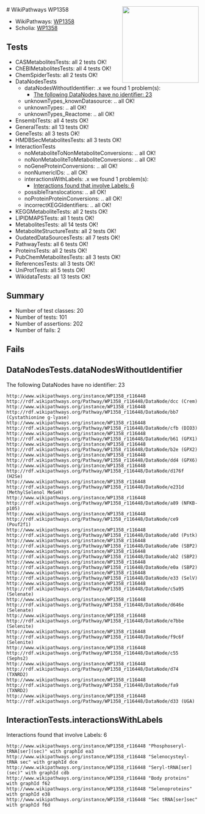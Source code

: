 <img style="float: right; width: 200px" src="https://upload.wikimedia.org/wikipedia/commons/thumb/8/83/Wplogo_with_text_500.png/640px-Wplogo_with_text_500.png" />
# WikiPathways WP1358

* WikiPathways: [WP1358](https://new.wikipathways.org/pathways/WP1358)
* Scholia: [WP1358](https://scholia.toolforge.org/wikipathways/WP1358)
## Tests
* CASMetabolitesTests: all 2 tests OK!
* ChEBIMetabolitesTests: all 4 tests OK!
* ChemSpiderTests: all 2 tests OK!
* DataNodesTests
    * dataNodesWithoutIdentifier: .x we found 1 problem(s):
        * [The following DataNodes have no identifier: 23](#8792c4b2)
    * unknownTypes_knownDatasource: .. all OK!
    * unknownTypes: .. all OK!
    * unknownTypes_Reactome: .. all OK!
* EnsemblTests: all 4 tests OK!
* GeneralTests: all 13 tests OK!
* GeneTests: all 3 tests OK!
* HMDBSecMetabolitesTests: all 3 tests OK!
* InteractionTests
    * noMetaboliteToNonMetaboliteConversions: .. all OK!
    * noNonMetaboliteToMetaboliteConversions: .. all OK!
    * noGeneProteinConversions: .. all OK!
    * nonNumericIDs: .. all OK!
    * interactionsWithLabels: .x we found 1 problem(s):
        * [Interactions found that involve Labels: 6](#630d267d)
    * possibleTranslocations: .. all OK!
    * noProteinProteinConversions: .. all OK!
    * incorrectKEGGIdentifiers: .. all OK!
* KEGGMetaboliteTests: all 2 tests OK!
* LIPIDMAPSTests: all 1 tests OK!
* MetabolitesTests: all 14 tests OK!
* MetaboliteStructureTests: all 2 tests OK!
* OudatedDataSourcesTests: all 7 tests OK!
* PathwayTests: all 6 tests OK!
* ProteinsTests: all 2 tests OK!
* PubChemMetabolitesTests: all 3 tests OK!
* ReferencesTests: all 3 tests OK!
* UniProtTests: all 5 tests OK!
* WikidataTests: all 13 tests OK!


## Summary

* Number of test classes: 20
* Number of tests: 101
* Number of assertions: 202
* Number of fails: 2

## Fails

<a name="8792c4b2" />

## DataNodesTests.dataNodesWithoutIdentifier

The following DataNodes have no identifier: 23
```
http://www.wikipathways.org/instance/WP1358_r116448 http://rdf.wikipathways.org/Pathway/WP1358_r116448/DataNode/dcc (Crem)
http://www.wikipathways.org/instance/WP1358_r116448 http://rdf.wikipathways.org/Pathway/WP1358_r116448/DataNode/bb7 (Cystathionine g-lyase)
http://www.wikipathways.org/instance/WP1358_r116448 http://rdf.wikipathways.org/Pathway/WP1358_r116448/DataNode/cfb (DIO3)
http://www.wikipathways.org/instance/WP1358_r116448 http://rdf.wikipathways.org/Pathway/WP1358_r116448/DataNode/b61 (GPX1)
http://www.wikipathways.org/instance/WP1358_r116448 http://rdf.wikipathways.org/Pathway/WP1358_r116448/DataNode/b2e (GPX2)
http://www.wikipathways.org/instance/WP1358_r116448 http://rdf.wikipathways.org/Pathway/WP1358_r116448/DataNode/dd4 (GPX6)
http://www.wikipathways.org/instance/WP1358_r116448 http://rdf.wikipathways.org/Pathway/WP1358_r116448/DataNode/d176f (H2Se)
http://www.wikipathways.org/instance/WP1358_r116448 http://rdf.wikipathways.org/Pathway/WP1358_r116448/DataNode/e231d (MethylSelenol MeSeH)
http://www.wikipathways.org/instance/WP1358_r116448 http://rdf.wikipathways.org/Pathway/WP1358_r116448/DataNode/a89 (NFKB-p105)
http://www.wikipathways.org/instance/WP1358_r116448 http://rdf.wikipathways.org/Pathway/WP1358_r116448/DataNode/ce9 (Pouf2f1)
http://www.wikipathways.org/instance/WP1358_r116448 http://rdf.wikipathways.org/Pathway/WP1358_r116448/DataNode/a0d (Pstk)
http://www.wikipathways.org/instance/WP1358_r116448 http://rdf.wikipathways.org/Pathway/WP1358_r116448/DataNode/a0e (SBP2)
http://www.wikipathways.org/instance/WP1358_r116448 http://rdf.wikipathways.org/Pathway/WP1358_r116448/DataNode/ab2 (SBP2)
http://www.wikipathways.org/instance/WP1358_r116448 http://rdf.wikipathways.org/Pathway/WP1358_r116448/DataNode/e0a (SBP2)
http://www.wikipathways.org/instance/WP1358_r116448 http://rdf.wikipathways.org/Pathway/WP1358_r116448/DataNode/e33 (SelV)
http://www.wikipathways.org/instance/WP1358_r116448 http://rdf.wikipathways.org/Pathway/WP1358_r116448/DataNode/c5a95 (Selenate)
http://www.wikipathways.org/instance/WP1358_r116448 http://rdf.wikipathways.org/Pathway/WP1358_r116448/DataNode/d646e (Selenate)
http://www.wikipathways.org/instance/WP1358_r116448 http://rdf.wikipathways.org/Pathway/WP1358_r116448/DataNode/e7bbe (Selenite)
http://www.wikipathways.org/instance/WP1358_r116448 http://rdf.wikipathways.org/Pathway/WP1358_r116448/DataNode/f9c6f (Selenite)
http://www.wikipathways.org/instance/WP1358_r116448 http://rdf.wikipathways.org/Pathway/WP1358_r116448/DataNode/c55 (Sephs2)
http://www.wikipathways.org/instance/WP1358_r116448 http://rdf.wikipathways.org/Pathway/WP1358_r116448/DataNode/d74 (TXNRD2)
http://www.wikipathways.org/instance/WP1358_r116448 http://rdf.wikipathways.org/Pathway/WP1358_r116448/DataNode/fa9 (TXNRD2)
http://www.wikipathways.org/instance/WP1358_r116448 http://rdf.wikipathways.org/Pathway/WP1358_r116448/DataNode/d33 (UGA)
```

<a name="630d267d" />

## InteractionTests.interactionsWithLabels

Interactions found that involve Labels: 6
```
http://www.wikipathways.org/instance/WP1358_r116448 "Phosphoseryl-tRNA[ser](sec)" with graphId ea3
http://www.wikipathways.org/instance/WP1358_r116448 "Selenocysteyl-tRNA sec" with graphId dce
http://www.wikipathways.org/instance/WP1358_r116448 "Seryl-tRNA[ser](sec)" with graphId cdb
http://www.wikipathways.org/instance/WP1358_r116448 "Body proteins" with graphId f62
http://www.wikipathways.org/instance/WP1358_r116448 "Selenoproteins" with graphId e38
http://www.wikipathways.org/instance/WP1358_r116448 "Sec tRNA[ser]sec" with graphId f6d
```


